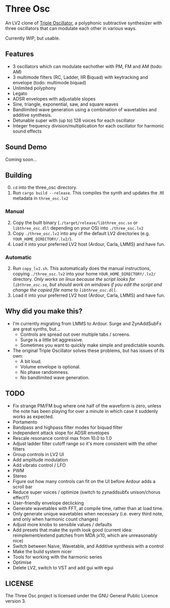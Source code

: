 # Three Osc

An LV2 clone of [Triple Oscillator](https://github.com/LMMS/lmms), a polyphonic subtractive synthesizer with three oscillators that can modulate each other in various ways.

Currently WIP, but usable. 

## Features

* 3 oscillators which can modulate eachother with PM, FM and AM (todo: AM)
* 3 multimode filters (RC, Ladder, IIR Biquad) with keytracking and envelope (todo: multimode biquad)
* Unlimited polyphony
* Legato
* ADSR envelopes with adjustable slopes
* Sine, triangle, exponential, saw, and square waves
* Bandlimited wave generation using a combination of wavetables and additive synthesis.
* Detunable super with (up to) 128 voices for each oscillator
* Integer frequency division/multiplication for each oscillator for harmonic sound effects

## Sound Demo
Coming soon...

## Building
0. `cd` into the three_osc directory.
1. Run `cargo build --release`. This compiles the synth and updates the .ttl metadata in `three_osc.lv2`

### Manual
2. Copy the built binary (`./target/release/libthree_osc.so` or `libthree_osc.dll` depending on your OS) into `./three_osc.lv2`
3. Copy `./three_osc.lv2` into any of the default LV2 directories (e.g. `YOUR_HOME_DIRECTORY/.lv2/`).
4. Load it into your preferred LV2 host (Ardour, Carla, LMMS) and have fun.

### Automatic
2. Run `copy_lv2.sh`. This automatically does the manual instructions, copying `./three_osc.lv2` into your home `YOUR_HOME_DIRECTORY/.lv2/` directory. *Only works on linux because the script looks for `libthree_osc.so`, but should work on windows if you edit the script and change the copied file name to `libthree_osc.dll`.*
3. Load it into your preferred LV2 host (Ardour, Carla, LMMS) and have fun.


## Why did you make this?
* I'm currently migrating from LMMS to Ardour. Surge and ZynAddSubFx are great synths, but...
    * Controls are spread out over multiple tabs / screens.
    * Surge is a little bit aggressive.
    * Sometimes you want to quickly make simple and predictable sounds.
* The original Triple Oscillator solves these problems, but has issues of its own:
    * A bit loud.
    * Volume envelope is optional.
    * No phase randomness.
    * No bandlimited wave generation.

## TODO
* Fix strange PM/FM bug where one half of the waveform is zero, unless the note has been playing for over a minute in which case it suddenly works as expected.
* Portamento
* Bandpass and highpass filter modes for biquad filter
* Independent attack slope for ADSR envelopes
* Rescale resonance control max from 10.0 to 1.0
* Adjust ladder filter cutoff range so it's more consistent with the other filters
* Group controls in LV2 UI
* Add amplitude modulation
* Add vibrato control / LFO
* PWM
* Stereo
* Figure out how many controls can fit on the UI before Ardour adds a scroll bar
* Reduce super voices / optimize (switch to zynaddsubfx unison/chorus effect?)
* User-friendly envelope declicking
* Generate wavetables with FFT, at compile time, rather than at load time.
* Only generate unique wavetables when necessary (i.e. every third note, and only when harmonic count changes)
* Adjust more knobs to sensible values / defaults
* Add presets that make the synth look good (current idea: reimplement/extend patches from MDA jx10, which are unreasonably nice)
* Switch between Naive, Wavetable, and Additive synthesis with a control
* Make the build system nicer
* Tools for working with the harmonic series
* Optimise
* Delete LV2, switch to VST and add gui with egui

## LICENSE
The Three Osc project is licensed under the GNU General Public Licence version 3.